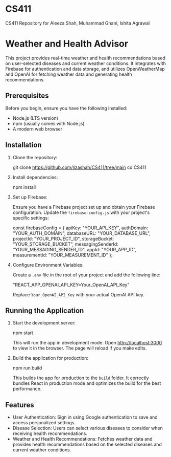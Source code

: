 # CS411
CS411 Repository for Aleeza Shah, Muhammad Ghani, Ishita Agrawal

# Weather and Health Advisor

This project provides real-time weather and health recommendations based on user-selected diseases and current weather conditions. It integrates with Firebase for authentication and data storage, and utilizes OpenWeatherMap and OpenAI for fetching weather data and generating health recommendations.

## Prerequisites

Before you begin, ensure you have the following installed:
- Node.js (LTS version)
- npm (usually comes with Node.js)
- A modern web browser

## Installation

1. Clone the repository:

   git clone https://github.com/lizashah/CS411/tree/main
   cd CS411


2. Install dependencies:

   npm install


3. Set up Firebase:

   Ensure you have a Firebase project set up and obtain your Firebase configuration. Update the `firebase-config.js` with your project's specific settings:

   const firebaseConfig = {
     apiKey: "YOUR_API_KEY",
     authDomain: "YOUR_AUTH_DOMAIN",
     databaseURL: "YOUR_DATABASE_URL",
     projectId: "YOUR_PROJECT_ID",
     storageBucket: "YOUR_STORAGE_BUCKET",
     messagingSenderId: "YOUR_MESSAGING_SENDER_ID",
     appId: "YOUR_APP_ID",
     measurementId: "YOUR_MEASUREMENT_ID"
   };


4. Configure Environment Variables:

   Create a `.env` file in the root of your project and add the following line:

   "REACT_APP_OPENAI_API_KEY=Your_OpenAI_API_Key"

   Replace `Your_OpenAI_API_Key` with your actual OpenAI API key.

## Running the Application

1. Start the development server:

   npm start

   This will run the app in development mode. Open [http://localhost:3000](http://localhost:3000) to view it in the browser. The page will reload if you make edits.

2. Build the application for production:
   
   npm run build
   
   This builds the app for production to the `build` folder. It correctly bundles React in production mode and optimizes the build for the best performance.

## Features

- User Authentication: Sign in using Google authentication to save and access personalized settings.
- Disease Selection: Users can select various diseases to consider when receiving health recommendations.
- Weather and Health Recommendations: Fetches weather data and provides health recommendations based on the selected diseases and current weather conditions.
